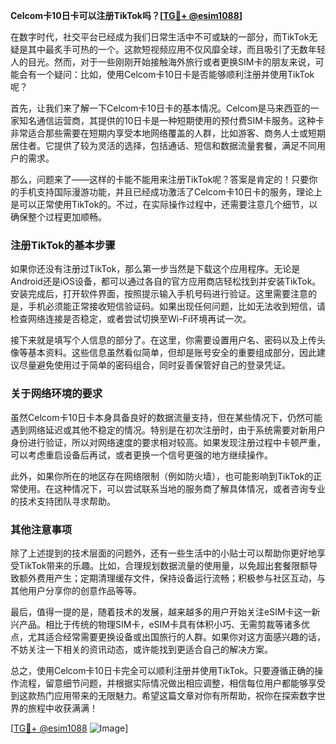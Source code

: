 **Celcom卡10日卡可以注册TikTok吗？[[TG💪+ @esim1088](https://t.me/s/esim1088)]**

在数字时代，社交平台已经成为我们日常生活中不可或缺的一部分，而TikTok无疑是其中最炙手可热的一个。这款短视频应用不仅风靡全球，而且吸引了无数年轻人的目光。然而，对于一些刚刚开始接触海外旅行或者更换SIM卡的朋友来说，可能会有一个疑问：比如，使用Celcom卡10日卡是否能够顺利注册并使用TikTok呢？

首先，让我们来了解一下Celcom卡10日卡的基本情况。Celcom是马来西亚的一家知名通信运营商，其提供的10日卡是一种短期使用的预付费SIM卡服务。这种卡非常适合那些需要在短期内享受本地网络覆盖的人群，比如游客、商务人士或短期居住者。它提供了较为灵活的选择，包括通话、短信和数据流量套餐，满足不同用户的需求。

那么，问题来了——这样的卡能不能用来注册TikTok呢？答案是肯定的！只要你的手机支持国际漫游功能，并且已经成功激活了Celcom卡10日卡的服务，理论上是可以正常使用TikTok的。不过，在实际操作过程中，还需要注意几个细节，以确保整个过程更加顺畅。

### 注册TikTok的基本步骤

如果你还没有注册过TikTok，那么第一步当然是下载这个应用程序。无论是Android还是iOS设备，都可以通过各自的官方应用商店轻松找到并安装TikTok。安装完成后，打开软件界面，按照提示输入手机号码进行验证。这里需要注意的是，手机必须能正常接收短信验证码。如果出现任何问题，比如无法收到短信，请检查网络连接是否稳定，或者尝试切换至Wi-Fi环境再试一次。

接下来就是填写个人信息的部分了。在这里，你需要设置用户名、密码以及上传头像等基本资料。这些信息虽然看似简单，但却是账号安全的重要组成部分，因此建议尽量避免使用过于简单的密码组合，同时妥善保管好自己的登录凭证。

### 关于网络环境的要求

虽然Celcom卡10日卡本身具备良好的数据流量支持，但在某些情况下，仍然可能遇到网络延迟或其他不稳定的情况。特别是在初次注册时，由于系统需要对新用户身份进行验证，所以对网络速度的要求相对较高。如果发现注册过程中卡顿严重，可以考虑重启设备后再试，或者更换一个信号更强的地方继续操作。

此外，如果你所在的地区存在网络限制（例如防火墙），也可能影响到TikTok的正常使用。在这种情况下，可以尝试联系当地的服务商了解具体情况，或者咨询专业的技术支持团队寻求帮助。

### 其他注意事项

除了上述提到的技术层面的问题外，还有一些生活中的小贴士可以帮助你更好地享受TikTok带来的乐趣。比如，合理规划数据流量的使用量，以免超出套餐限额导致额外费用产生；定期清理缓存文件，保持设备运行流畅；积极参与社区互动，与其他用户分享你的创意作品等等。

最后，值得一提的是，随着技术的发展，越来越多的用户开始关注eSIM卡这一新兴产品。相比于传统的物理SIM卡，eSIM卡具有体积小巧、无需剪裁等诸多优点，尤其适合经常需要更换设备或出国旅行的人群。如果你对这方面感兴趣的话，不妨关注一下相关的资讯动态，或许能找到更适合自己的解决方案。

总之，使用Celcom卡10日卡完全可以顺利注册并使用TikTok。只要遵循正确的操作流程，留意细节问题，并根据实际情况做出相应调整，相信每位用户都能够享受到这款热门应用带来的无限魅力。希望这篇文章对你有所帮助，祝你在探索数字世界的旅程中收获满满！

[[TG💪+ @esim1088](https://t.me/s/esim1088) ![Image](https://i.postimg.cc/4NQfJmqS/Snipaste-2025-05-13-00-14-12.png)]